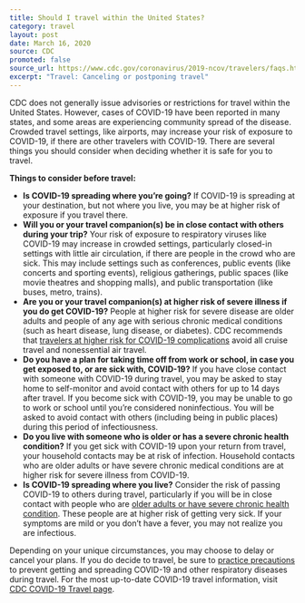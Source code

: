 ```yaml
---
title: Should I travel within the United States?
category: travel
layout: post
date: March 16, 2020
source: CDC
promoted: false
source_url: https://www.cdc.gov/coronavirus/2019-ncov/travelers/faqs.html
excerpt: "Travel: Canceling or postponing travel"
---
```


CDC does not generally issue advisories or restrictions for travel within the United States. However, cases of COVID-19 have been reported in many states, and some areas are experiencing community spread of the disease. Crowded travel settings, like airports, may increase your risk of exposure to COVID-19, if there are other travelers with COVID-19. There are several things you should consider when deciding whether it is safe for you to travel.

**Things to consider before travel:**
* **Is COVID-19 spreading where you’re going?** If COVID-19 is spreading at your destination, but not where you live, you may be at higher risk of exposure if you travel there.
* **Will you or your travel companion(s) be in close contact with others during your trip?** Your risk of exposure to respiratory viruses like COVID-19 may increase in crowded settings, particularly closed-in settings with little air circulation, if there are people in the crowd who are sick. This may include settings such as conferences, public events (like concerts and sporting events), religious gatherings, public spaces (like movie theatres and shopping malls), and public transportation (like buses, metro, trains).
* **Are you or your travel companion(s) at higher risk of severe illness if you do get COVID-19?** People at higher risk for severe disease are older adults and people of any age with serious chronic medical conditions (such as heart disease, lung disease, or diabetes). CDC recommends that <a href="https://www.cdc.gov/coronavirus/2019-ncov/specific-groups/high-risk-complications.html"> travelers at higher risk for COVID-19 complications</a> avoid all cruise travel and nonessential air travel.
* **Do you have a plan for taking time off from work or school, in case you get exposed to, or are sick with, COVID-19?** If you have close contact with someone with COVID-19 during travel, you may be asked to stay home to self-monitor and avoid contact with others for up to 14 days after travel. If you become sick with COVID-19, you may be unable to go to work or school until you’re considered noninfectious. You will be asked to avoid contact with others (including being in public places) during this period of infectiousness.
* **Do you live with someone who is older or has a severe chronic health condition?** If you get sick with COVID-19 upon your return from travel, your household contacts may be at risk of infection. Household contacts who are older adults or have severe chronic medical conditions are at higher risk for severe illness from COVID-19.
* **Is COVID-19 spreading where you live?** Consider the risk of passing COVID-19 to others during travel, particularly if you will be in close contact with people who are <a href="https://www.cdc.gov/coronavirus/2019-ncov/specific-groups/high-risk-complications.html#who-is-higher-risk"> older adults or have severe chronic health condition</a>. These people are at higher risk of getting very sick. If your symptoms are mild or you don’t have a fever, you may not realize you are infectious.

Depending on your unique circumstances, you may choose to delay or cancel your plans. If you do decide to travel, be sure to <a href="https://www.cdc.gov/coronavirus/2019-ncov/about/prevention-treatment.html"> practice precautions</a> to prevent getting and spreading COVID-19 and other respiratory diseases during travel. For the most up-to-date COVID-19 travel information, visit <a href="https://www.cdc.gov/coronavirus/2019-ncov/travelers/index.html"> CDC COVID-19 Travel page</a>.  

